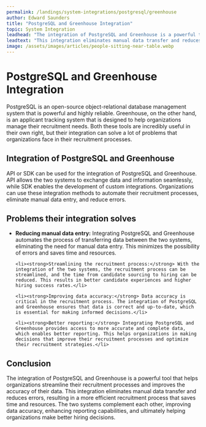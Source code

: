 ```yaml
---
permalink: /landings/system-integrations/postgresql/greenhouse
author: Edward Saunders
title: "PostgreSQL and Greenhouse Integration"
topic: System Integration
leadhead: "The integration of PostgreSQL and Greenhouse is a powerful tool that helps organizations streamline their recruitment processes and improves the accuracy of their data"
leadtext: "This integration eliminates manual data transfer and reduces errors, resulting in a more efficient recruitment process that saves time and resources. The two systems complement each other, improving data accuracy, enhancing reporting capabilities, and ultimately helping organizations make better hiring decisions."
image: /assets/images/articles/people-sitting-near-table.webp
---
```

<div class="arttext">
<h1>PostgreSQL and Greenhouse Integration</h1>

<p>PostgreSQL is an open-source object-relational database management system that is powerful and highly reliable. Greenhouse, on the other hand, is an applicant tracking system that is designed to help organizations manage their recruitment needs. Both these tools are incredibly useful in their own right, but their integration can solve a lot of problems that organizations face in their recruitment processes.</p>

<h2>Integration of PostgreSQL and Greenhouse</h2>

<p>API or SDK can be used for the integration of PostgreSQL and Greenhouse. API allows the two systems to exchange data and information seamlessly, while SDK enables the development of custom integrations. Organizations can use these integration methods to automate their recruitment processes, eliminate manual data entry, and reduce errors.</p>

<h2>Problems their integration solves</h2>

<ul>
	<li><strong>Reducing manual data entry:</strong> Integrating PostgreSQL and Greenhouse automates the process of transferring data between the two systems, eliminating the need for manual data entry. This minimizes the possibility of errors and saves time and resources.</li>
	
	<li><strong>Streamlining the recruitment process:</strong> With the integration of the two systems, the recruitment process can be streamlined, and the time from candidate sourcing to hiring can be reduced. This results in better candidate experiences and higher hiring success rates.</li>

	<li><strong>Improving data accuracy:</strong> Data accuracy is critical in the recruitment process. The integration of PostgreSQL and Greenhouse ensures that data is correct and up-to-date, which is essential for making informed decisions.</li>

	<li><strong>Better reporting:</strong> Integrating PostgreSQL and Greenhouse provides access to more accurate and complete data, which enables better reporting. This helps organizations in making decisions that improve their recruitment processes and optimize their recruitment strategies.</li>
</ul>

<h2>Conclusion</h2>

<p>The integration of PostgreSQL and Greenhouse is a powerful tool that helps organizations streamline their recruitment processes and improves the accuracy of their data. This integration eliminates manual data transfer and reduces errors, resulting in a more efficient recruitment process that saves time and resources. The two systems complement each other, improving data accuracy, enhancing reporting capabilities, and ultimately helping organizations make better hiring decisions.</p>

</div>